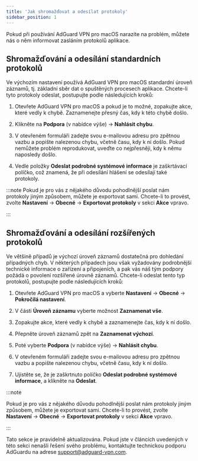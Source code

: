 ```yaml
---
title: 'Jak shromažďovat a odesílat protokoly'
sidebar_position: 1
---
```


Pokud při používání AdGuard VPN pro macOS narazíte na problém, můžete nás o něm informovat zasláním protokolů aplikace.

## Shromažďování a odesílání standardních protokolů

Ve výchozím nastavení používá AdGuard VPN pro macOS standardní úroveň záznamů, tj. základní sběr dat o spuštěných procesech aplikace. Chcete-li tyto protokoly odeslat, postupujte podle následujících kroků:

1. Otevřete AdGuard VPN pro macOS a pokud je to možné, zopakujte akce, které vedly k chybě. Zaznamenejte přesný čas, kdy k této chybě došlo.

2. Klikněte na **Podpora** (v nabídce výše) → **Nahlásit chybu**.

3. V otevřeném formuláři zadejte svou e-mailovou adresu pro zpětnou vazbu a popište nalezenou chybu, včetně času, kdy k ní došlo. Pokud nemůžete problém reprodukovat, uveďte co nejpřesněji, kdy k němu naposledy došlo.

4. Vedle položky **Odeslat podrobné systémové informace** je zaškrtávací políčko, což znamená, že při odesílání hlášení se odesílají také protokoly.

:::note Pokud je pro vás z nějakého důvodu pohodlnější poslat nám protokoly jiným způsobem, můžete je exportovat sami. Chcete-li to provést, zvolte **Nastavení** → **Obecné** → **Exportovat protokoly** v sekci **Akce** vpravo.

:::

## Shromažďování a odesílání rozšířených protokolů

Ve většině případů je výchozí úroveň záznamů dostatečná pro dohledání případných chyb. V některých případech jsou však vyžadovány podrobnější technické informace o zařízení a připojeních, a pak vás náš tým podpory požádá o povolení rozšířené úrovně záznamů. Chcete-li odeslat tento typ protokolů, postupujte podle následujících kroků:

1. Otevřete AdGuard VPN pro macOS a vyberte **Nastavení** → **Obecné** → **Pokročilá nastavení**.

2. V části **Úroveň záznamu** vyberte možnost **Zaznamenat vše**.

3. Zopakujte akce, které vedly k chybě a zaznamenejte čas, kdy k ní došlo.

4. Přepněte úroveň záznamů zpět na **Zaznamenat výchozí**.

5. Poté vyberte **Podpora** (v nabídce výše) → **Nahlásit chybu**.

6. V otevřeném formuláři zadejte svou e-mailovou adresu pro zpětnou vazbu a popište nalezenou chybu, včetně času, kdy k ní došlo.

7. Ujistěte se, že je zaškrtnuto políčko **Odeslat podrobné systémové informace**, a klikněte na **Odeslat**.

:::note

Pokud je pro vás z nějakého důvodu pohodlnější poslat nám protokoly jiným způsobem, můžete je exportovat sami. Chcete-li to provést, zvolte **Nastavení** → **Obecné** → **Exportovat protokoly** v sekci **Akce** vpravo.

:::

Tato sekce je pravidelně aktualizována. Pokud jste v článcích uvedených v této sekci nenašli řešení svého problému, kontaktujte technickou podporu AdGuardu na adrese support@adguard-vpn.com.
